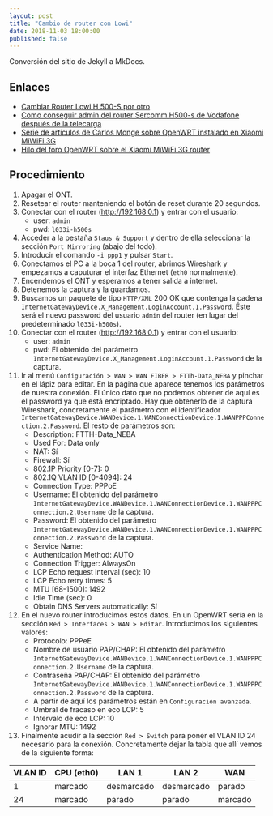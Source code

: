 ```yaml
---
layout: post
title: "Cambio de router con Lowi"
date: 2018-11-03 18:00:00
published: false
---
```


Conversión del sitio de Jekyll a MkDocs.

## Enlaces

* [Cambiar Router Lowi H 500-S por otro](https://bandaancha.eu/foros/cambiar-router-lowi-h-500-s-otro-1729084)
* [Como conseguir admin del router Sercomm H500-s de Vodafone después de la telecarga](https://bandaancha.eu/articulos/conseguir-admin-router-sercomm-h500-s-9602)
* [Serie de artículos de Carlos Monge sobre OpenWRT instalado en Xiaomi MiWiFi 3G](https://elblogdelazaro.gitlab.io//tags/#openwrt)
* [Hilo del foro OpenWRT sobre el Xiaomi MiWiFi 3G router](https://forum.openwrt.org/t/xiaomi-wifi-router-3g/5377)

## Procedimiento

1. Apagar el ONT.
2. Resetear el router manteniendo el botón de reset durante 20 segundos.
3. Conectar con el router (http://192.168.0.1) y entrar con el usuario:
    * user: `admin`
    * pwd: `l033i-h500s`
4. Acceder a la pestaña `Staus & Support` y dentro de ella seleccionar la sección `Port Mirroring` (abajo del todo).
5. Introducir el comando `-i ppp1` y pulsar `Start`.
6. Conectamos el PC a la boca 1 del router, abrimos Wireshark y empezamos a caputurar el interfaz Ethernet (`eth0` normalmente).
7. Encendemos el ONT y esperamos a tener salida a internet.
8. Detenemos la captura y la guardamos.
9. Buscamos un paquete de tipo `HTTP/XML` 200 OK que contenga la cadena `InternetGatewayDevice.X_Management.LoginAccount.1.Password`. Éste será el nuevo password del usuario `admin` del router (en lugar del predeterminado `l033i-h500s`).
10. Conectar con el router (http://192.168.0.1) y entrar con el usuario:
    * user: `admin`
    * pwd: El obtenido del parámetro `InternetGatewayDevice.X_Management.LoginAccount.1.Password` de la captura.
11. Ir al menú `Configuración > WAN > WAN FIBER > FTTh-Data_NEBA` y pinchar en el lápiz para editar. En la página que aparece tenemos los parámetros de nuestra conexión. El único dato que no podemos obtener de aquí es el password ya que está encriptado. Hay que obtenerlo de la captura Wireshark, concretamente el parámetro con el identificador `InternetGatewayDevice.WANDevice.1.WANConnectionDevice.1.WANPPPConnection.2.Password`. El resto de parámetros son:
    * Description: FTTH-Data_NEBA
    * Used For: Data only
    * NAT: Sí
    * Firewall: Sí
    * 802.1P Priority [0-7]: 0
    * 802.1Q VLAN ID [0-4094]: 24
    * Connection Type: PPPoE
    * Username: El obtenido del parámetro `InternetGatewayDevice.WANDevice.1.WANConnectionDevice.1.WANPPPConnection.2.Username` de la captura.
    * Password: El obtenido del parámetro `InternetGatewayDevice.WANDevice.1.WANConnectionDevice.1.WANPPPConnection.2.Password` de la captura.
    * Service Name:
    * Authentication Method: AUTO
    * Connection Trigger: AlwaysOn
    * LCP Echo request interval (sec): 10
    * LCP Echo retry times: 5
    * MTU [68-1500]: 1492
    * Idle Time (sec): 0
    * Obtain DNS Servers automatically: Sí
12. En el nuevo router introducimos estos datos. En un OpenWRT sería en la sección `Red > Interfaces > WAN > Editar`. Introducimos los siguientes valores:
    * Protocolo: PPPeE
    * Nombre de usuario PAP/CHAP: El obtenido del parámetro `InternetGatewayDevice.WANDevice.1.WANConnectionDevice.1.WANPPPConnection.2.Username` de la captura.
    * Contraseña PAP/CHAP: El obtenido del parámetro `InternetGatewayDevice.WANDevice.1.WANConnectionDevice.1.WANPPPConnection.2.Password` de la captura.
    * A partir de aquí los parámetros están en `Configuración avanzada`.
    * Umbral de fracaso en eco LCP: 5
    * Intervalo de eco LCP: 10
    * Ignorar MTU: 1492
13. Finalmente acudir a la sección `Red > Switch` para poner el VLAN ID 24 necesario para la conexión. Concretamente dejar la tabla que allí vemos de la siguiente forma:

| VLAN ID | CPU (eth0) | LAN 1      | LAN 2      | WAN     |
|---------|------------|------------|------------|---------|
| 1       | marcado    | desmarcado | desmarcado | parado  |
| 24      | marcado    | parado     | parado     | marcado |
